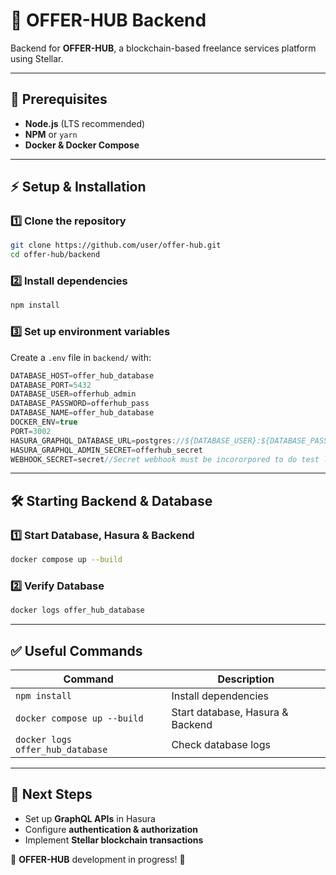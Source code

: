 # 🚀 OFFER-HUB Backend

Backend for **OFFER-HUB**, a blockchain-based freelance services platform using Stellar.

---

## 📌 **Prerequisites**

- **Node.js** (LTS recommended)
- **NPM** or `yarn`
- **Docker & Docker Compose**

---

## ⚡ **Setup & Installation**

### 1️⃣ **Clone the repository**
```sh
git clone https://github.com/user/offer-hub.git  
cd offer-hub/backend  
```

### 2️⃣ **Install dependencies**
```sh
npm install  
```

### 3️⃣ **Set up environment variables**
Create a `.env` file in `backend/` with:
```typescript
DATABASE_HOST=offer_hub_database
DATABASE_PORT=5432
DATABASE_USER=offerhub_admin
DATABASE_PASSWORD=offerhub_pass
DATABASE_NAME=offer_hub_database
DOCKER_ENV=true
PORT=3002
HASURA_GRAPHQL_DATABASE_URL=postgres://${DATABASE_USER}:${DATABASE_PASSWORD}@${DATABASE_HOST}:${DATABASE_PORT}/${DATABASE_NAME}
HASURA_GRAPHQL_ADMIN_SECRET=offerhub_secret
WEBHOOK_SECRET=secret//Secret webhook must be incororpored to do test local
```

---

## 🛠 **Starting Backend & Database**

### 1️⃣ **Start Database, Hasura & Backend**
```sh
docker compose up --build
```

### 2️⃣ **Verify Database**
```sh
docker logs offer_hub_database  
```
---

## ✅ **Useful Commands**

| Command                     | Description                     |
|-----------------------------|---------------------------------|
| `npm install`               | Install dependencies            |
| `docker compose up --build`      | Start database, Hasura & Backend   |
| `docker logs offer_hub_database` | Check database logs        |

---

## 🎯 **Next Steps**

- Set up **GraphQL APIs** in Hasura
- Configure **authentication & authorization**
- Implement **Stellar blockchain transactions**

🚀 **OFFER-HUB** development in progress! 🚀
